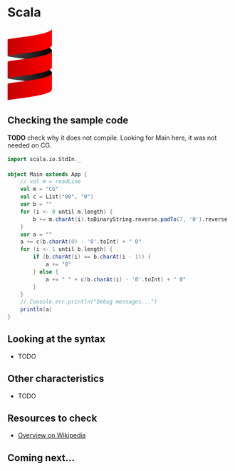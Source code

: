 # Scala

![Scala](../pic/Scala.png)

## Checking the sample code

**TODO** check why it does not compile. Looking for Main here, it was not needed on CG.

```scala runnable
import scala.io.StdIn._

object Main extends App {
    // val m = readLine
    val m = "CG"
    val c = List("00", "0")
    var b = ""
    for (i <- 0 until m.length) {
        b += m.charAt(i).toBinaryString.reverse.padTo(7, '0').reverse
    }
    var a = ""
    a += c(b.charAt(0) - '0'.toInt) + " 0"
    for (i <- 1 until b.length) {
        if (b.charAt(i) == b.charAt(i - 1)) {
            a += "0"
        } else {
            a += " " + c(b.charAt(i) - '0'.toInt) + " 0"
        }
    }
    // Console.err.println("Debug messages...")
    println(a)
}
```

## Looking at the syntax

- TODO

## Other characteristics

- TODO

## Resources to check

- [Overview on Wikipedia](https://en.wikipedia.org/wiki/Scala_(programming_language))

## Coming next...
